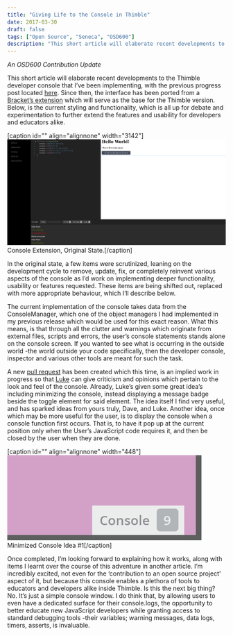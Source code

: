 ```yaml
---
title: "Giving Life to the Console in Thimble"
date: 2017-03-30
draft: false
tags: ["Open Source", "Seneca", "OSD600"]
description: "This short article will elaborate recent developments to the Thimble developer console that I’ve been implementing, with the previous progress post located."
---
```


_An OSD600 Contribution Update_

This short article will elaborate recent developments to the Thimble developer console that I’ve been implementing, with the previous progress post located [here](http://raygervais.ca/bramble-console-self-console/). Since then, the interface has been ported from a [Bracket’s extension](https://github.com/mozilla/brackets/pull/672) which will serve as the base for the Thimble version. Below, is the current styling and functionality, which is all up for debate and experimentation to further extend the features and usability for developers and educators alike.

[caption id="" align="alignnone" width="3142"]![Original Console State](./images/b50ec7a6-13c7-11e7-87c2-8c522c61b739.png) Console Extension, Original State.[/caption]

In the original state, a few items were scrutinized, leaning on the development cycle to remove, update, fix, or completely reinvent various aspects of the console as I’d work on implementing deeper functionality, usability or features requested. These items are being shifted out, replaced with more appropriate behaviour, which I’ll describe below.

The current implementation of the console takes data from the ConsoleManager, which one of the object managers I had implemented in my previous release which would be used for this exact reason. What this means, is that through all the clutter and warnings which originate from external files, scripts and errors, the user’s console statements stands alone on the console screen. If you wanted to see what is occurring in the outside world -the world outside your code specifically, then the developer console, inspector and various other tools are meant for such the task.

A new [pull request](https://github.com/mozilla/brackets/pull/672) has been created which this time, is an implied work in progress so that [Luke](https://github.com/flukeout) can give criticism and opinions which pertain to the look and feel of the console. Already, Luke’s given some great idea’s including minimizing the console, instead displaying a message badge beside the toggle element for said element. The idea itself I find very useful, and has sparked ideas from yours truly, Dave, and Luke. Another idea, once which may be more useful for the user, is to display the console when a console function first occurs. That is, to have it pop up at the current position only when the User’s JavaScript code requires it, and then be closed by the user when they are done.

[caption id="" align="alignnone" width="448"]![Minimized Console Idea #1](./images/4e2ac034-1495-11e7-89b7-9a89d21f7e69.png) Minimized Console Idea #1[/caption]

Once completed, I’m looking forward to explaining how it works, along with items I learnt over the course of this adventure in another article. I’m incredibly excited, not even for the ‘contribution to an open source project’ aspect of it, but because this console enables a plethora of tools to educators and developers alike inside Thimble. Is this the next big thing? No. It’s just a simple console window. I do think that, by allowing users to even have a dedicated surface for their console.logs, the opportunity to better educate new JavaScript developers while granting access to standard debugging tools -their variables; warning messages, data logs, timers, asserts, is invaluable.
